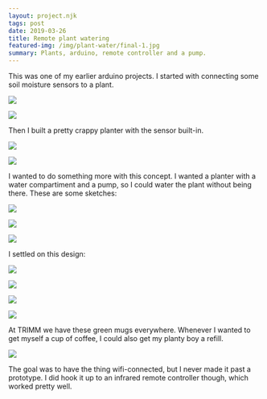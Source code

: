 ```yaml
---
layout: project.njk
tags: post
date: 2019-03-26
title: Remote plant watering
featured-img: /img/plant-water/final-1.jpg
summary: Plants, arduino, remote controller and a pump.
---
```


This was one of my earlier arduino projects. I started with connecting some soil moisture sensors to a plant.

![](/img/plant-water/plant-water-sensor.jpg)

![](/img/plant-water/plant-water-sensor-2.jpg)

Then I built a pretty crappy planter with the sensor built-in.

![](/img/plant-water/plant-water-gift-1.jpg)

![](/img/plant-water/plant-water-gift-2.jpg)

I wanted to do something more with this concept. I wanted a planter with a water compartiment and a pump, so I could water the plant without being there. These are some sketches:

![](/img/plant-water/sketch1.jpg)

![](/img/plant-water/sketch2.jpg)

![](/img/plant-water/sketch3.jpg)


I settled on this design:

![](/img/plant-water/sketch.jpeg)

![](/img/plant-water/IMG_20190317_122331.jpg)

![](/img/plant-water/electronics.jpg)

![](/img/plant-water/final-1.jpg)


At TRIMM we have these green mugs everywhere. Whenever I wanted to get myself a cup of coffee, I could also get my planty boy a refill. 

![](/img/plant-water/VID_20190325_131418.gif)

The goal was to have the thing wifi-connected, but I never made it past a prototype. I did hook it up to an infrared remote controller though, which worked pretty well.














